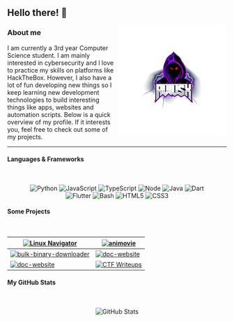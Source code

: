 ## Hello there! 👋
<img align="right" src="./images/transparent-logo.png">
<h3> About me </h3>
I am currently a 3rd year Computer Science student. I am mainly interested in cybersecurity and I love to practice my skills on platforms like HackTheBox. However, I also have a lot of fun developing new things so I keep learning new development technologies to build interesting things like apps, websites and automation scripts. Below is a quick overview of my profile. If it interests you, feel free to check out some of my projects.

---
#### Languages & Frameworks
<br />
<p align="center">
  <img alt="Python" src="https://img.shields.io/badge/Python-282a35?style=for-the-badge&logo=python&logoColor=282a35&labelColor=9580ff" />
  <img alt="JavaScript" src="https://img.shields.io/badge/JavaScript-282a35?style=for-the-badge&logo=javascript&logoColor=282a35&labelColor=9580ff" />
  <img alt="TypeScript" src="https://img.shields.io/badge/TypeScript-282a35?style=for-the-badge&logo=typescript&logoColor=282a35&labelColor=9580ff" />
  <img alt="Node" src="https://img.shields.io/badge/Node.JS-282a35?style=for-the-badge&logo=node-dot-js&logoColor=282a35&labelColor=9580ff" />
  <img alt="Java" src="https://img.shields.io/badge/Java-282a35?style=for-the-badge&logo=java&logoColor=282a35&labelColor=9580ff" />
  <img alt="Dart" src="https://img.shields.io/badge/Dart-282a35?style=for-the-badge&logo=dart&logoColor=282a35&labelColor=9580ff" />
  <br />
  <img alt="Flutter" src="https://img.shields.io/badge/Flutter-282a35?style=for-the-badge&logo=Flutter&logoColor=282a35&labelColor=9580ff" />
  <img alt="Bash" src="https://img.shields.io/badge/Bash-282a35?style=for-the-badge&logo=linux&logoColor=282a35&labelColor=9580ff" />
  <img alt="HTML5" src="https://img.shields.io/badge/html%205-282a35?style=for-the-badge&logo=html5&logoColor=282a35&labelColor=9580ff" />
  <img alt="CSS3" src="https://img.shields.io/badge/CSS%203-282a35?style=for-the-badge&logo=css3&logoColor=282a35&labelColor=9580ff" />
</p>

#### Some Projects
<br />

<a href="https://github.com/AviusX/linux-navigator"> <img align="center" alt="Linux Navigator" src="https://github-readme-stats.vercel.app/api/pin/?username=AviusX&repo=linux-navigator&show_icons=true&theme=dracula&title_color=9580ff&text_color=fff&icon_color=42b463" /> </a> | <a href="https://github.com/AviusX/animovie"> <img align="center" alt="animovie" src="https://github-readme-stats.vercel.app/api/pin/?username=AviusX&repo=animovie&show_icons=true&theme=dracula&title_color=9580ff&text_color=fff&icon_color=42b463" /> </a>
--- | ---
<a href="https://github.com/AviusX/bulk-binary-downloader"> <img align="center" alt="bulk-binary-downloader" src="https://github-readme-stats.vercel.app/api/pin/?username=AviusX&repo=bulk-binary-downloader&show_icons=true&theme=dracula&title_color=9580ff&text_color=fff&icon_color=42b463" /> </a> | <a href="https://github.com/AviusX/dpc-website"> <img align="center" alt="dpc-website" src="https://github-readme-stats.vercel.app/api/pin/?username=AviusX&repo=dpc-challenge-manager&show_icons=true&theme=dracula&title_color=9580ff&text_color=fff&icon_color=42b463" /> </a>
<a href="https://github.com/AviusX/dpc-website"> <img align="center" alt="dpc-website" src="https://github-readme-stats.vercel.app/api/pin/?username=AviusX&repo=dpc-website&show_icons=true&theme=dracula&title_color=9580ff&text_color=fff&icon_color=42b463" /> </a> | <a href="https://github.com/FrigidSec/CTFWriteups"> <img align="center" alt="CTF Writeups" src="https://github-readme-stats.vercel.app/api/pin/?username=FrigidSec&repo=CTFWriteups&show_icons=true&theme=dracula&title_color=9580ff&text_color=fff&icon_color=42b463" /> </a>

#### My GitHub Stats
<br>
<p align="center">
  <img alt="GitHub Stats" src="https://github-readme-stats.vercel.app/api?username=AviusX&show_icons=true&title_color=9580ff&icon_color=42b463&text_color=9f9f9f&bg_color=282a35" />
</p>
